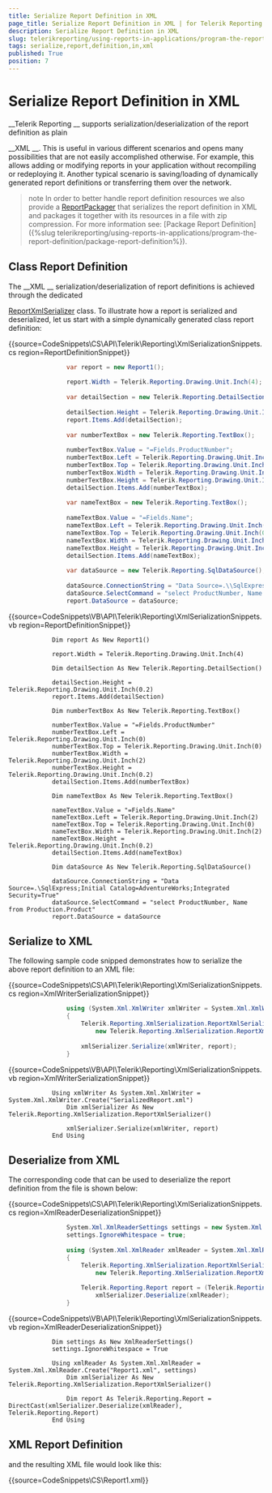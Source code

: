 ```yaml
---
title: Serialize Report Definition in XML
page_title: Serialize Report Definition in XML | for Telerik Reporting Documentation
description: Serialize Report Definition in XML
slug: telerikreporting/using-reports-in-applications/program-the-report-definition/serialize-report-definition-in-xml
tags: serialize,report,definition,in,xml
published: True
position: 7
---
```


# Serialize Report Definition in XML



__Telerik Reporting
__ supports serialization/deserialization of the report definition as plain
        
__XML
__. This is useful in various
        different scenarios and opens many possibilities that are not easily accomplished otherwise. For example, this allows
        adding or modifying reports in your application without recompiling or redeploying it. Another typical scenario is
        saving/loading of dynamically generated report definitions or transferring them over the network.
      


>note In order to better handle report definition resources we also provide a          [ReportPackager](/reporting/api/Telerik.Reporting.ReportPackager)          that serializes the report definition in XML and packages it together with its resources in a file with zip compression.          For more information see: [Package Report Definition]({%slug telerikreporting/using-reports-in-applications/program-the-report-definition/package-report-definition%}).        


## Class Report Definition

The 
__XML
__ serialization/deserialization of report definitions is achieved through the dedicated
          
[ReportXmlSerializer](/reporting/api/Telerik.Reporting.XmlSerialization.ReportXmlSerializer)
          class. To illustrate how a report is serialized and deserialized, let us start with a simple dynamically generated class report definition:
        


{{source=CodeSnippets\CS\API\Telerik\Reporting\XmlSerializationSnippets.cs region=ReportDefinitionSnippet}}
````C#
	            var report = new Report1();
	
	            report.Width = Telerik.Reporting.Drawing.Unit.Inch(4);
	
	            var detailSection = new Telerik.Reporting.DetailSection();
	
	            detailSection.Height = Telerik.Reporting.Drawing.Unit.Inch(0.2);
	            report.Items.Add(detailSection);
	
	            var numberTextBox = new Telerik.Reporting.TextBox();
	
	            numberTextBox.Value = "=Fields.ProductNumber";
	            numberTextBox.Left = Telerik.Reporting.Drawing.Unit.Inch(0);
	            numberTextBox.Top = Telerik.Reporting.Drawing.Unit.Inch(0);
	            numberTextBox.Width = Telerik.Reporting.Drawing.Unit.Inch(2);
	            numberTextBox.Height = Telerik.Reporting.Drawing.Unit.Inch(0.2);
	            detailSection.Items.Add(numberTextBox);
	
	            var nameTextBox = new Telerik.Reporting.TextBox();
	
	            nameTextBox.Value = "=Fields.Name";
	            nameTextBox.Left = Telerik.Reporting.Drawing.Unit.Inch(2);
	            nameTextBox.Top = Telerik.Reporting.Drawing.Unit.Inch(0);
	            nameTextBox.Width = Telerik.Reporting.Drawing.Unit.Inch(2);
	            nameTextBox.Height = Telerik.Reporting.Drawing.Unit.Inch(0.2);
	            detailSection.Items.Add(nameTextBox);
	
	            var dataSource = new Telerik.Reporting.SqlDataSource();
	
	            dataSource.ConnectionString = "Data Source=.\\SqlExpress;Initial Catalog=AdventureWorks;Integrated Security=True";
	            dataSource.SelectCommand = "select ProductNumber, Name from Production.Product";
	            report.DataSource = dataSource;
````




{{source=CodeSnippets\VB\API\Telerik\Reporting\XmlSerializationSnippets.vb region=ReportDefinitionSnippet}}
````VB
	        Dim report As New Report1()
	
	        report.Width = Telerik.Reporting.Drawing.Unit.Inch(4)
	
	        Dim detailSection As New Telerik.Reporting.DetailSection()
	
	        detailSection.Height = Telerik.Reporting.Drawing.Unit.Inch(0.2)
	        report.Items.Add(detailSection)
	
	        Dim numberTextBox As New Telerik.Reporting.TextBox()
	
	        numberTextBox.Value = "=Fields.ProductNumber"
	        numberTextBox.Left = Telerik.Reporting.Drawing.Unit.Inch(0)
	        numberTextBox.Top = Telerik.Reporting.Drawing.Unit.Inch(0)
	        numberTextBox.Width = Telerik.Reporting.Drawing.Unit.Inch(2)
	        numberTextBox.Height = Telerik.Reporting.Drawing.Unit.Inch(0.2)
	        detailSection.Items.Add(numberTextBox)
	
	        Dim nameTextBox As New Telerik.Reporting.TextBox()
	
	        nameTextBox.Value = "=Fields.Name"
	        nameTextBox.Left = Telerik.Reporting.Drawing.Unit.Inch(2)
	        nameTextBox.Top = Telerik.Reporting.Drawing.Unit.Inch(0)
	        nameTextBox.Width = Telerik.Reporting.Drawing.Unit.Inch(2)
	        nameTextBox.Height = Telerik.Reporting.Drawing.Unit.Inch(0.2)
	        detailSection.Items.Add(nameTextBox)
	
	        Dim dataSource As New Telerik.Reporting.SqlDataSource()
	
	        dataSource.ConnectionString = "Data Source=.\SqlExpress;Initial Catalog=AdventureWorks;Integrated Security=True"
	        dataSource.SelectCommand = "select ProductNumber, Name from Production.Product"
	        report.DataSource = dataSource
````




## Serialize to XML

The following sample code snipped demonstrates how to serialize the above report definition to an XML file:


{{source=CodeSnippets\CS\API\Telerik\Reporting\XmlSerializationSnippets.cs region=XmlWriterSerializationSnippet}}
````C#
	            using (System.Xml.XmlWriter xmlWriter = System.Xml.XmlWriter.Create("SerializedReport.xml"))
	            {
	                Telerik.Reporting.XmlSerialization.ReportXmlSerializer xmlSerializer =
	                    new Telerik.Reporting.XmlSerialization.ReportXmlSerializer();
	
	                xmlSerializer.Serialize(xmlWriter, report);
	            }
````




{{source=CodeSnippets\VB\API\Telerik\Reporting\XmlSerializationSnippets.vb region=XmlWriterSerializationSnippet}}
````VB
	        Using xmlWriter As System.Xml.XmlWriter = System.Xml.XmlWriter.Create("SerializedReport.xml")
	            Dim xmlSerializer As New Telerik.Reporting.XmlSerialization.ReportXmlSerializer()
	
	            xmlSerializer.Serialize(xmlWriter, report)
	        End Using
````




## Deserialize from XML

The corresponding code that can be used to deserialize the report definition from the file is shown below:


{{source=CodeSnippets\CS\API\Telerik\Reporting\XmlSerializationSnippets.cs region=XmlReaderDeserializationSnippet}}
````C#
	            System.Xml.XmlReaderSettings settings = new System.Xml.XmlReaderSettings();
	            settings.IgnoreWhitespace = true;
	
	            using (System.Xml.XmlReader xmlReader = System.Xml.XmlReader.Create("Report1.xml", settings))
	            {
	                Telerik.Reporting.XmlSerialization.ReportXmlSerializer xmlSerializer =
	                    new Telerik.Reporting.XmlSerialization.ReportXmlSerializer();
	
	                Telerik.Reporting.Report report = (Telerik.Reporting.Report)
	                    xmlSerializer.Deserialize(xmlReader);
	            }
````




{{source=CodeSnippets\VB\API\Telerik\Reporting\XmlSerializationSnippets.vb region=XmlReaderDeserializationSnippet}}
````VB
	        Dim settings As New XmlReaderSettings()
	        settings.IgnoreWhitespace = True
	
	        Using xmlReader As System.Xml.XmlReader = System.Xml.XmlReader.Create("Report1.xml", settings)
	            Dim xmlSerializer As New Telerik.Reporting.XmlSerialization.ReportXmlSerializer()
	
	            Dim report As Telerik.Reporting.Report = DirectCast(xmlSerializer.Deserialize(xmlReader), Telerik.Reporting.Report)
	        End Using
````




## XML Report Definition

and the resulting XML file would look like this:


{{source=CodeSnippets\CS\Report1.xml}}




